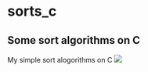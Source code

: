 # sorts_c
## Some sort algorithms on C
My simple sort alogorithms on C
![](../develop/implement.png)
